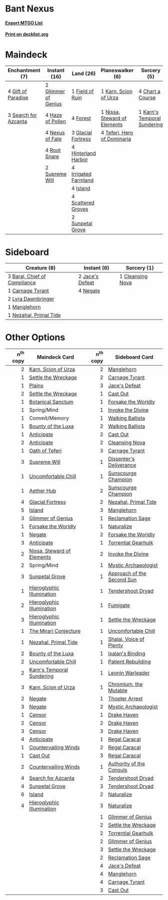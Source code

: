 # Bant Nexus

#### [Export MTGO List](../collection/Bant%20Nexus/Bant%20Nexus.txt)
#### [Print on decklist.org](http://decklist.org/?deckmain=4%09Chart%20a%20Course%0A1%09Field%20of%20Ruin%0A4%09Forest%0A4%09Gift%20of%20Paradise%0A3%09Glacial%20Fortress%0A2%09Glimmer%20of%20Genius%0A4%09Haze%20of%20Pollen%0A4%09Hinterland%20Harbor%0A4%09Irrigated%20Farmland%0A4%09Island%0A1%09Karn's%20Temporal%20Sundering%0A1%09Karn,%20Scion%20of%20Urza%0A4%09Nexus%20of%20Fate%0A1%09Nissa,%20Steward%20of%20Elements%0A4%09Root%20Snare%0A4%09Scattered%20Groves%0A3%09Search%20for%20Azcanta%0A2%09Sunpetal%20Grove%0A2%09Supreme%20Will%0A4%09Teferi,%20Hero%20of%20Dominaria&deckside=3%09Baral,%20Chief%20of%20Compliance%0A1%09Carnage%20Tyrant%0A1%09Cleansing%20Nova%0A2%09Jace's%20Defeat%0A2%09Lyra%20Dawnbringer%0A1%09Manglehorn%0A4%09Negate%0A1%09Nezahal,%20Primal%20Tide)
# Maindeck

|                                        Enchantment (7)                                        |                                         Instant (16)                                         |                                           Land (26)                                           |                                           Planeswalker (6)                                            |                                             Sorcery (5)                                              |
|-----------------------------------------------------------------------------------------------|----------------------------------------------------------------------------------------------|-----------------------------------------------------------------------------------------------|-------------------------------------------------------------------------------------------------------|------------------------------------------------------------------------------------------------------|
|4 [Gift of Paradise](http://gatherer.wizards.com/Pages/Card/Details.aspx?multiverseid=447320)  |2 [Glimmer of Genius](http://gatherer.wizards.com/Pages/Card/Details.aspx?multiverseid=417622)|1 [Field of Ruin](http://gatherer.wizards.com/Pages/Card/Details.aspx?multiverseid=435415)     |1 [Karn, Scion of Urza](http://gatherer.wizards.com/Pages/Card/Details.aspx?multiverseid=442889)       |4 [Chart a Course](http://gatherer.wizards.com/Pages/Card/Details.aspx?multiverseid=435200)           |
|3 [Search for Azcanta](http://gatherer.wizards.com/Pages/Card/Details.aspx?multiverseid=435226)|4 [Haze of Pollen](http://gatherer.wizards.com/Pages/Card/Details.aspx?multiverseid=426873)   |4 [Forest](http://gatherer.wizards.com/Pages/Card/Details.aspx?multiverseid=439605)            |1 [Nissa, Steward of Elements](http://gatherer.wizards.com/Pages/Card/Details.aspx?multiverseid=426906)|1 [Karn's Temporal Sundering](http://gatherer.wizards.com/Pages/Card/Details.aspx?multiverseid=442943)|
|                                                                                               |4 [Nexus of Fate](http://gatherer.wizards.com/Pages/Card/Details.aspx?multiverseid=450253)    |3 [Glacial Fortress](http://gatherer.wizards.com/Pages/Card/Details.aspx?multiverseid=435416)  |4 [Teferi, Hero of Dominaria](http://gatherer.wizards.com/Pages/Card/Details.aspx?multiverseid=443095) |                                                                                                      |
|                                                                                               |4 [Root Snare](http://gatherer.wizards.com/Pages/Card/Details.aspx?multiverseid=447335)       |4 [Hinterland Harbor](http://gatherer.wizards.com/Pages/Card/Details.aspx?multiverseid=241988) |                                                                                                       |                                                                                                      |
|                                                                                               |2 [Supreme Will](http://gatherer.wizards.com/Pages/Card/Details.aspx?multiverseid=430738)     |4 [Irrigated Farmland](http://gatherer.wizards.com/Pages/Card/Details.aspx?multiverseid=426947)|                                                                                                       |                                                                                                      |
|                                                                                               |                                                                                              |4 [Island](http://gatherer.wizards.com/Pages/Card/Details.aspx?multiverseid=439602)            |                                                                                                       |                                                                                                      |
|                                                                                               |                                                                                              |4 [Scattered Groves](http://gatherer.wizards.com/Pages/Card/Details.aspx?multiverseid=426949)  |                                                                                                       |                                                                                                      |
|                                                                                               |                                                                                              |2 [Sunpetal Grove](http://gatherer.wizards.com/Pages/Card/Details.aspx?multiverseid=420946)    |                                                                                                       |                                                                                                      |


# Sideboard

|                                             Creature (8)                                              |                                       Instant (6)                                        |                                        Sorcery (1)                                        |
|-------------------------------------------------------------------------------------------------------|------------------------------------------------------------------------------------------|-------------------------------------------------------------------------------------------|
|3 [Baral, Chief of Compliance](http://gatherer.wizards.com/Pages/Card/Details.aspx?multiverseid=423695)|2 [Jace's Defeat](http://gatherer.wizards.com/Pages/Card/Details.aspx?multiverseid=430727)|1 [Cleansing Nova](http://gatherer.wizards.com/Pages/Card/Details.aspx?multiverseid=447145)|
|1 [Carnage Tyrant](http://gatherer.wizards.com/Pages/Card/Details.aspx?multiverseid=435334)            |4 [Negate](http://gatherer.wizards.com/Pages/Card/Details.aspx?multiverseid=447135)       |                                                                                           |
|2 [Lyra Dawnbringer](http://gatherer.wizards.com/Pages/Card/Details.aspx?multiverseid=442914)          |                                                                                          |                                                                                           |
|1 [Manglehorn](http://gatherer.wizards.com/Pages/Card/Details.aspx?multiverseid=426877)                |                                                                                          |                                                                                           |
|1 [Nezahal, Primal Tide](http://gatherer.wizards.com/Pages/Card/Details.aspx?multiverseid=439702)      |                                                                                          |                                                                                           |


# Other Options

|*n*<sup>th</sup> copy|                                            Maindeck Card                                            |*n*<sup>th</sup> copy|                                           Sideboard Card                                            |
|--------------------:|-----------------------------------------------------------------------------------------------------|--------------------:|-----------------------------------------------------------------------------------------------------|
|                    2|[Karn, Scion of Urza](http://gatherer.wizards.com/Pages/Card/Details.aspx?multiverseid=442889)       |                    2|[Manglehorn](http://gatherer.wizards.com/Pages/Card/Details.aspx?multiverseid=426877)                |
|                    1|[Settle the Wreckage](http://gatherer.wizards.com/Pages/Card/Details.aspx?multiverseid=435186)       |                    2|[Carnage Tyrant](http://gatherer.wizards.com/Pages/Card/Details.aspx?multiverseid=435334)            |
|                    1|[Plains](http://gatherer.wizards.com/Pages/Card/Details.aspx?multiverseid=439601)                    |                    3|[Jace's Defeat](http://gatherer.wizards.com/Pages/Card/Details.aspx?multiverseid=430727)             |
|                    2|[Settle the Wreckage](http://gatherer.wizards.com/Pages/Card/Details.aspx?multiverseid=435186)       |                    1|[Cast Out](http://gatherer.wizards.com/Pages/Card/Details.aspx?multiverseid=426710)                  |
|                    1|[Botanical Sanctum](http://gatherer.wizards.com/Pages/Card/Details.aspx?multiverseid=417817)         |                    1|[Forsake the Worldly](http://gatherer.wizards.com/Pages/Card/Details.aspx?multiverseid=426715)       |
|                    1|Spring/Mind                                                                                          |                    1|[Invoke the Divine](http://gatherer.wizards.com/Pages/Card/Details.aspx?multiverseid=447152)         |
|                    1|Commit/Memory                                                                                        |                    1|[Walking Ballista](http://gatherer.wizards.com/Pages/Card/Details.aspx?multiverseid=423848)          |
|                    1|[Bounty of the Luxa](http://gatherer.wizards.com/Pages/Card/Details.aspx?multiverseid=426898)        |                    2|[Walking Ballista](http://gatherer.wizards.com/Pages/Card/Details.aspx?multiverseid=423848)          |
|                    1|[Anticipate](http://gatherer.wizards.com/Pages/Card/Details.aspx?multiverseid=447180)                |                    2|[Cast Out](http://gatherer.wizards.com/Pages/Card/Details.aspx?multiverseid=426710)                  |
|                    2|[Anticipate](http://gatherer.wizards.com/Pages/Card/Details.aspx?multiverseid=447180)                |                    2|[Cleansing Nova](http://gatherer.wizards.com/Pages/Card/Details.aspx?multiverseid=447145)            |
|                    1|[Oath of Teferi](http://gatherer.wizards.com/Pages/Card/Details.aspx?multiverseid=443088)            |                    3|[Carnage Tyrant](http://gatherer.wizards.com/Pages/Card/Details.aspx?multiverseid=435334)            |
|                    3|[Supreme Will](http://gatherer.wizards.com/Pages/Card/Details.aspx?multiverseid=430738)              |                    1|[Dissenter's Deliverance](http://gatherer.wizards.com/Pages/Card/Details.aspx?multiverseid=426866)   |
|                    1|[Uncomfortable Chill](http://gatherer.wizards.com/Pages/Card/Details.aspx?multiverseid=447218)       |                    1|[Sunscourge Champion](http://gatherer.wizards.com/Pages/Card/Details.aspx?multiverseid=430715)       |
|                    1|[Aether Hub](http://gatherer.wizards.com/Pages/Card/Details.aspx?multiverseid=417815)                |                    2|[Sunscourge Champion](http://gatherer.wizards.com/Pages/Card/Details.aspx?multiverseid=430715)       |
|                    4|[Glacial Fortress](http://gatherer.wizards.com/Pages/Card/Details.aspx?multiverseid=435416)          |                    2|[Nezahal, Primal Tide](http://gatherer.wizards.com/Pages/Card/Details.aspx?multiverseid=439702)      |
|                    5|[Island](http://gatherer.wizards.com/Pages/Card/Details.aspx?multiverseid=439602)                    |                    3|[Manglehorn](http://gatherer.wizards.com/Pages/Card/Details.aspx?multiverseid=426877)                |
|                    3|[Glimmer of Genius](http://gatherer.wizards.com/Pages/Card/Details.aspx?multiverseid=417622)         |                    1|[Reclamation Sage](http://gatherer.wizards.com/Pages/Card/Details.aspx?multiverseid=430359)          |
|                    1|[Forsake the Worldly](http://gatherer.wizards.com/Pages/Card/Details.aspx?multiverseid=426715)       |                    1|[Naturalize](http://gatherer.wizards.com/Pages/Card/Details.aspx?multiverseid=442755)                |
|                    1|[Negate](http://gatherer.wizards.com/Pages/Card/Details.aspx?multiverseid=447135)                    |                    2|[Forsake the Worldly](http://gatherer.wizards.com/Pages/Card/Details.aspx?multiverseid=426715)       |
|                    3|[Anticipate](http://gatherer.wizards.com/Pages/Card/Details.aspx?multiverseid=447180)                |                    1|[Torrential Gearhulk](http://gatherer.wizards.com/Pages/Card/Details.aspx?multiverseid=420589)       |
|                    2|[Nissa, Steward of Elements](http://gatherer.wizards.com/Pages/Card/Details.aspx?multiverseid=426906)|                    2|[Invoke the Divine](http://gatherer.wizards.com/Pages/Card/Details.aspx?multiverseid=447152)         |
|                    2|Spring/Mind                                                                                          |                    1|[Mystic Archaeologist](http://gatherer.wizards.com/Pages/Card/Details.aspx?multiverseid=447199)      |
|                    3|[Sunpetal Grove](http://gatherer.wizards.com/Pages/Card/Details.aspx?multiverseid=420946)            |                    1|[Approach of the Second Sun](http://gatherer.wizards.com/Pages/Card/Details.aspx?multiverseid=426706)|
|                    1|[Hieroglyphic Illumination](http://gatherer.wizards.com/Pages/Card/Details.aspx?multiverseid=426759) |                    1|[Tendershoot Dryad](http://gatherer.wizards.com/Pages/Card/Details.aspx?multiverseid=439804)         |
|                    2|[Hieroglyphic Illumination](http://gatherer.wizards.com/Pages/Card/Details.aspx?multiverseid=426759) |                    1|[Fumigate](http://gatherer.wizards.com/Pages/Card/Details.aspx?multiverseid=417588)                  |
|                    3|[Hieroglyphic Illumination](http://gatherer.wizards.com/Pages/Card/Details.aspx?multiverseid=426759) |                    1|[Settle the Wreckage](http://gatherer.wizards.com/Pages/Card/Details.aspx?multiverseid=435186)       |
|                    1|[The Mirari Conjecture](http://gatherer.wizards.com/Pages/Card/Details.aspx?multiverseid=442945)     |                    1|[Uncomfortable Chill](http://gatherer.wizards.com/Pages/Card/Details.aspx?multiverseid=447218)       |
|                    1|[Nezahal, Primal Tide](http://gatherer.wizards.com/Pages/Card/Details.aspx?multiverseid=439702)      |                    1|[Shalai, Voice of Plenty](http://gatherer.wizards.com/Pages/Card/Details.aspx?multiverseid=442923)   |
|                    2|[Bounty of the Luxa](http://gatherer.wizards.com/Pages/Card/Details.aspx?multiverseid=426898)        |                    1|[Ixalan's Binding](http://gatherer.wizards.com/Pages/Card/Details.aspx?multiverseid=435168)          |
|                    2|[Uncomfortable Chill](http://gatherer.wizards.com/Pages/Card/Details.aspx?multiverseid=447218)       |                    1|[Patient Rebuilding](http://gatherer.wizards.com/Pages/Card/Details.aspx?multiverseid=447203)        |
|                    2|[Karn's Temporal Sundering](http://gatherer.wizards.com/Pages/Card/Details.aspx?multiverseid=442943) |                    1|[Leonin Warleader](http://gatherer.wizards.com/Pages/Card/Details.aspx?multiverseid=447159)          |
|                    3|[Karn, Scion of Urza](http://gatherer.wizards.com/Pages/Card/Details.aspx?multiverseid=442889)       |                    1|[Chromium, the Mutable](http://gatherer.wizards.com/Pages/Card/Details.aspx?multiverseid=447350)     |
|                    2|[Negate](http://gatherer.wizards.com/Pages/Card/Details.aspx?multiverseid=447135)                    |                    1|[Thopter Arrest](http://gatherer.wizards.com/Pages/Card/Details.aspx?multiverseid=423692)            |
|                    3|[Negate](http://gatherer.wizards.com/Pages/Card/Details.aspx?multiverseid=447135)                    |                    2|[Mystic Archaeologist](http://gatherer.wizards.com/Pages/Card/Details.aspx?multiverseid=447199)      |
|                    1|[Censor](http://gatherer.wizards.com/Pages/Card/Details.aspx?multiverseid=426748)                    |                    1|[Drake Haven](http://gatherer.wizards.com/Pages/Card/Details.aspx?multiverseid=426753)               |
|                    2|[Censor](http://gatherer.wizards.com/Pages/Card/Details.aspx?multiverseid=426748)                    |                    2|[Drake Haven](http://gatherer.wizards.com/Pages/Card/Details.aspx?multiverseid=426753)               |
|                    3|[Censor](http://gatherer.wizards.com/Pages/Card/Details.aspx?multiverseid=426748)                    |                    3|[Drake Haven](http://gatherer.wizards.com/Pages/Card/Details.aspx?multiverseid=426753)               |
|                    4|[Anticipate](http://gatherer.wizards.com/Pages/Card/Details.aspx?multiverseid=447180)                |                    1|[Regal Caracal](http://gatherer.wizards.com/Pages/Card/Details.aspx?multiverseid=426726)             |
|                    1|[Countervailing Winds](http://gatherer.wizards.com/Pages/Card/Details.aspx?multiverseid=430721)      |                    2|[Regal Caracal](http://gatherer.wizards.com/Pages/Card/Details.aspx?multiverseid=426726)             |
|                    1|[Cast Out](http://gatherer.wizards.com/Pages/Card/Details.aspx?multiverseid=426710)                  |                    3|[Regal Caracal](http://gatherer.wizards.com/Pages/Card/Details.aspx?multiverseid=426726)             |
|                    2|[Countervailing Winds](http://gatherer.wizards.com/Pages/Card/Details.aspx?multiverseid=430721)      |                    1|[Authority of the Consuls](http://gatherer.wizards.com/Pages/Card/Details.aspx?multiverseid=417578)  |
|                    4|[Search for Azcanta](http://gatherer.wizards.com/Pages/Card/Details.aspx?multiverseid=435226)        |                    2|[Tendershoot Dryad](http://gatherer.wizards.com/Pages/Card/Details.aspx?multiverseid=439804)         |
|                    4|[Sunpetal Grove](http://gatherer.wizards.com/Pages/Card/Details.aspx?multiverseid=420946)            |                    3|[Tendershoot Dryad](http://gatherer.wizards.com/Pages/Card/Details.aspx?multiverseid=439804)         |
|                    6|[Island](http://gatherer.wizards.com/Pages/Card/Details.aspx?multiverseid=439602)                    |                    2|[Naturalize](http://gatherer.wizards.com/Pages/Card/Details.aspx?multiverseid=442755)                |
|                    4|[Hieroglyphic Illumination](http://gatherer.wizards.com/Pages/Card/Details.aspx?multiverseid=426759) |                    3|[Naturalize](http://gatherer.wizards.com/Pages/Card/Details.aspx?multiverseid=442755)                |
|                     |                                                                                                     |                    1|[Glimmer of Genius](http://gatherer.wizards.com/Pages/Card/Details.aspx?multiverseid=417622)         |
|                     |                                                                                                     |                    2|[Settle the Wreckage](http://gatherer.wizards.com/Pages/Card/Details.aspx?multiverseid=435186)       |
|                     |                                                                                                     |                    2|[Torrential Gearhulk](http://gatherer.wizards.com/Pages/Card/Details.aspx?multiverseid=420589)       |
|                     |                                                                                                     |                    2|[Glimmer of Genius](http://gatherer.wizards.com/Pages/Card/Details.aspx?multiverseid=417622)         |
|                     |                                                                                                     |                    3|[Settle the Wreckage](http://gatherer.wizards.com/Pages/Card/Details.aspx?multiverseid=435186)       |
|                     |                                                                                                     |                    2|[Reclamation Sage](http://gatherer.wizards.com/Pages/Card/Details.aspx?multiverseid=430359)          |
|                     |                                                                                                     |                    4|[Jace's Defeat](http://gatherer.wizards.com/Pages/Card/Details.aspx?multiverseid=430727)             |
|                     |                                                                                                     |                    4|[Manglehorn](http://gatherer.wizards.com/Pages/Card/Details.aspx?multiverseid=426877)                |
|                     |                                                                                                     |                    4|[Carnage Tyrant](http://gatherer.wizards.com/Pages/Card/Details.aspx?multiverseid=435334)            |
|                     |                                                                                                     |                    3|[Cast Out](http://gatherer.wizards.com/Pages/Card/Details.aspx?multiverseid=426710)                  |

